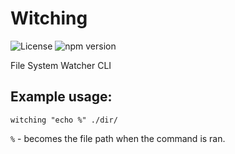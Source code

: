 # Witching

<img src="https://img.shields.io/github/license/lzldev/witching" alt="License">
<img src="https://img.shields.io/npm/v/witching" alt="npm version">

File System Watcher CLI

## Example usage:

`witching "echo %" ./dir/`

`%` - becomes the file path when the command is ran.
